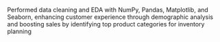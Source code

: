 Performed data cleaning and EDA with NumPy, Pandas, Matplotlib, and Seaborn, enhancing customer experience through demographic analysis and boosting sales by identifying top product categories for inventory planning

